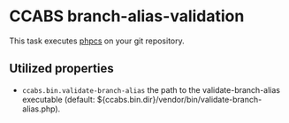 CCABS branch-alias-validation
=============================

This task executes [phpcs](https://github.com/contao-community-alliance/build-system-tool-branch-alias-validation) on
your git repository.

Utilized properties
-------------------

* `ccabs.bin.validate-branch-alias` the path to the validate-branch-alias executable (default: ${ccabs.bin.dir}/vendor/bin/validate-branch-alias.php).
